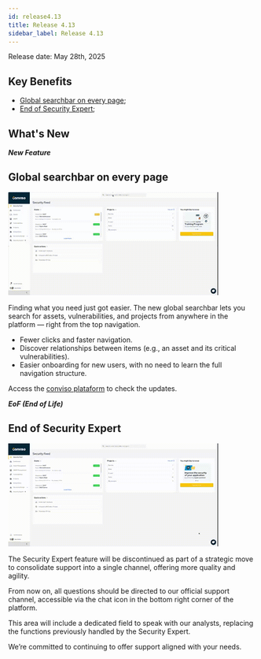 ```yaml
---
id: release4.13
title: Release 4.13
sidebar_label: Release 4.13
---
```


Release date: May 28th, 2025

## Key Benefits

*   [Global searchbar on every page](#global-searchbar);
*   [End of Security Expert](#end-of-security-expert);

## What's New

**_New Feature_**
## Global searchbar on every page

<div style={{textAlign:'center'}}>

![img](../../static/img/searchbar-resized.gif)

</div>

Finding what you need just got easier. The new global searchbar lets you search for assets, vulnerabilities, and projects from anywhere in the platform — right from the top navigation.


- Fewer clicks and faster navigation.
- Discover relationships between items (e.g., an asset and its critical vulnerabilities).
- Easier onboarding for new users, with no need to learn the full navigation structure.

Access the [conviso plataform](https://app.convisoappsec.com) to check the updates.

**_EoF (End of Life)_**
## End of Security Expert

<div style={{textAlign:'center'}}>

![img](../../static/img/gif-support-resized.gif)

</div>

The Security Expert feature will be discontinued as part of a strategic move to consolidate support into a single channel, offering more quality and agility.

From now on, all questions should be directed to our official support channel, accessible via the chat icon in the bottom right corner of the platform.

This area will include a dedicated field to speak with our analysts, replacing the functions previously handled by the Security Expert.

We’re committed to continuing to offer support aligned with your needs.
